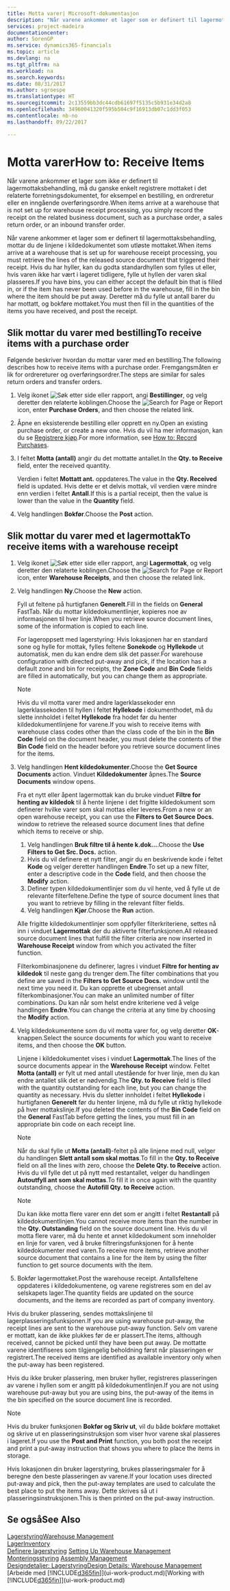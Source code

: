 ```yaml
---
title: Motta varer| Microsoft-dokumentasjon
description: "Når varene ankommer et lager som er definert til lagermottaksbehandling, mottar du de linjene i kildedokumentet som utløste mottaket."
services: project-madeira
documentationcenter: 
author: SorenGP
ms.service: dynamics365-financials
ms.topic: article
ms.devlang: na
ms.tgt_pltfrm: na
ms.workload: na
ms.search.keywords: 
ms.date: 08/31/2017
ms.author: sgroespe
ms.translationtype: HT
ms.sourcegitcommit: 2c13559bb3dc44cdb61697f5135c5b931e34d2a8
ms.openlocfilehash: 34960041320f595b504c9f16913db07c1dd3f053
ms.contentlocale: nb-no
ms.lasthandoff: 09/22/2017

---
```

# <a name="how-to-receive-items"></a><span data-ttu-id="8735b-103">Motta varer</span><span class="sxs-lookup"><span data-stu-id="8735b-103">How to: Receive Items</span></span>
<span data-ttu-id="8735b-104">Når varene ankommer et lager som ikke er definert til lagermottaksbehandling, må du ganske enkelt registrere mottaket i det relaterte forretningsdokumentet, for eksempel en bestilling, en ordreretur eller en inngående overføringsordre.</span><span class="sxs-lookup"><span data-stu-id="8735b-104">When items arrive at a warehouse that is not set up for warehouse receipt processing, you simply record the receipt on the related business document, such as a purchase order, a sales return order, or an inbound transfer order.</span></span>

<span data-ttu-id="8735b-105">Når varene ankommer et lager som er definert til lagermottaksbehandling, mottar du de linjene i kildedokumentet som utløste mottaket.</span><span class="sxs-lookup"><span data-stu-id="8735b-105">When items arrive at a warehouse that is set up for warehouse receipt processing, you must retrieve the lines of the released source document that triggered their receipt.</span></span> <span data-ttu-id="8735b-106">Hvis du har hyller, kan du godta standardhyllen som fylles ut eller, hvis varen ikke har vært i lageret tidligere, fylle ut hyllen der varen skal plasseres.</span><span class="sxs-lookup"><span data-stu-id="8735b-106">If you have bins, you can either accept the default bin that is filled in, or if the item has never been used before in the warehouse, fill in the bin where the item should be put away.</span></span> <span data-ttu-id="8735b-107">Deretter må du fylle ut antall barer du har mottatt, og bokføre mottaket.</span><span class="sxs-lookup"><span data-stu-id="8735b-107">You must then fill in the quantities of the items you have received, and post the receipt.</span></span>  

## <a name="to-receive-items-with-a-purchase-order"></a><span data-ttu-id="8735b-108">Slik mottar du varer med bestilling</span><span class="sxs-lookup"><span data-stu-id="8735b-108">To receive items with a purchase order</span></span>
<span data-ttu-id="8735b-109">Følgende beskriver hvordan du mottar varer med en bestilling.</span><span class="sxs-lookup"><span data-stu-id="8735b-109">The following describes how to receive items with a purchase order.</span></span> <span data-ttu-id="8735b-110">Fremgangsmåten er lik for ordrereturer og overføringsordrer.</span><span class="sxs-lookup"><span data-stu-id="8735b-110">The steps are similar for sales return orders and transfer orders.</span></span>  
1. <span data-ttu-id="8735b-111">Velg ikonet ![Søk etter side eller rapport](media/ui-search/search_small.png "Ikonet Søk etter side eller rapport"), angi **Bestillinger**, og velg deretter den relaterte koblingen.</span><span class="sxs-lookup"><span data-stu-id="8735b-111">Choose the ![Search for Page or Report](media/ui-search/search_small.png "Search for Page or Report icon") icon, enter **Purchase Orders**, and then choose the related link.</span></span>
2. <span data-ttu-id="8735b-112">Åpne en eksisterende bestilling eller opprett en ny.</span><span class="sxs-lookup"><span data-stu-id="8735b-112">Open an existing purchase order, or create a new one.</span></span> <span data-ttu-id="8735b-113">Hvis du vil ha mer informasjon, kan du se [Registrere kjøp](purchasing-how-record-purchases.md).</span><span class="sxs-lookup"><span data-stu-id="8735b-113">For more information, see [How to: Record Purchases](purchasing-how-record-purchases.md).</span></span>
3. <span data-ttu-id="8735b-114">I feltet **Motta (antall)** angir du det mottatte antallet.</span><span class="sxs-lookup"><span data-stu-id="8735b-114">In the **Qty. to Receive** field, enter the received quantity.</span></span>

    <span data-ttu-id="8735b-115">Verdien i feltet **Mottatt ant.** oppdateres.</span><span class="sxs-lookup"><span data-stu-id="8735b-115">The value in the **Qty. Received** field is updated.</span></span> <span data-ttu-id="8735b-116">Hvis dette er et delvis mottak, vil verdien være mindre enn verdien i feltet **Antall**.</span><span class="sxs-lookup"><span data-stu-id="8735b-116">If this is a partial receipt, then the value is lower than the value in the **Quantity** field.</span></span>
4. <span data-ttu-id="8735b-117">Velg handlingen **Bokfør**.</span><span class="sxs-lookup"><span data-stu-id="8735b-117">Choose the **Post** action.</span></span>

## <a name="to-receive-items-with-a-warehouse-receipt"></a><span data-ttu-id="8735b-118">Slik mottar du varer med et lagermottak</span><span class="sxs-lookup"><span data-stu-id="8735b-118">To receive items with a warehouse receipt</span></span>
1.  <span data-ttu-id="8735b-119">Velg ikonet ![Søk etter side eller rapport](media/ui-search/search_small.png "Ikonet Søk etter side eller rapport"), angi **Lagermottak**, og velg deretter den relaterte koblingen.</span><span class="sxs-lookup"><span data-stu-id="8735b-119">Choose the ![Search for Page or Report](media/ui-search/search_small.png "Search for Page or Report icon") icon, enter **Warehouse Receipts**, and then choose the related link.</span></span>  
2.  <span data-ttu-id="8735b-120">Velg handlingen **Ny**.</span><span class="sxs-lookup"><span data-stu-id="8735b-120">Choose the **New** action.</span></span>  

    <span data-ttu-id="8735b-121">Fyll ut feltene på hurtigfanen **Generelt**.</span><span class="sxs-lookup"><span data-stu-id="8735b-121">Fill in the fields on **General** FastTab.</span></span> <span data-ttu-id="8735b-122">Når du mottar kildedokumentlinjer, kopieres noe av informasjonen til hver linje.</span><span class="sxs-lookup"><span data-stu-id="8735b-122">When you retrieve source document lines, some of the information is copied to each line.</span></span>  

    <span data-ttu-id="8735b-123">For lageroppsett med lagerstyring: Hvis lokasjonen har en standard sone og hylle for mottak, fylles feltene **Sonekode** og **Hyllekode** ut automatisk, men du kan endre dem slik det passer.</span><span class="sxs-lookup"><span data-stu-id="8735b-123">For warehouse configuration with directed put-away and pick, if the location has a default zone and bin for receipts, the **Zone Code** and **Bin Code** fields are filled in automatically, but you can change them as appropriate.</span></span>  

    > [!NOTE]  
    >  <span data-ttu-id="8735b-124">Hvis du vil motta varer med andre lagerklassekoder enn lagerklassekoden til hyllen i feltet **Hyllekode** i dokumenthodet, må du slette innholdet i feltet **Hyllekode** fra hodet før du henter kildedokumentlinjene for varene.</span><span class="sxs-lookup"><span data-stu-id="8735b-124">If you wish to receive items with warehouse class codes other than the class code of the bin in the **Bin Code** field on the document header, you must delete the contents of the **Bin Code** field on the header before you retrieve source document lines for the items.</span></span>  
3.  <span data-ttu-id="8735b-125">Velg handlingen **Hent kildedokumenter**.</span><span class="sxs-lookup"><span data-stu-id="8735b-125">Choose the **Get Source Documents** action.</span></span> <span data-ttu-id="8735b-126">Vinduet **Kildedokumenter** åpnes.</span><span class="sxs-lookup"><span data-stu-id="8735b-126">The **Source Documents** window opens.</span></span>

    <span data-ttu-id="8735b-127">Fra et nytt eller åpent lagermottak kan du bruke vinduet **Filtre for henting av kildedok** til å hente linjene i det frigitte kildedokument som definerer hvilke varer som skal mottas eller leveres.</span><span class="sxs-lookup"><span data-stu-id="8735b-127">From a new or an open warehouse receipt, you can use the **Filters to Get Source Docs.** window to retrieve the released source document lines that define which items to receive or ship.</span></span>

    1. <span data-ttu-id="8735b-128">Velg handlingen **Bruk filtre til å hente k.dok...**.</span><span class="sxs-lookup"><span data-stu-id="8735b-128">Choose the **Use Filters to Get Src. Docs.** action.</span></span>  
    2. <span data-ttu-id="8735b-129">Hvis du vil definere et nytt filter, angir du en beskrivende kode i feltet **Kode** og velger deretter handlingen **Endre**.</span><span class="sxs-lookup"><span data-stu-id="8735b-129">To set up a new filter, enter a descriptive code in the **Code** field, and then choose the **Modify** action.</span></span>  
    3. <span data-ttu-id="8735b-130">Definer typen kildedokumentlinjer som du vil hente, ved å fylle ut de relevante filterfeltene.</span><span class="sxs-lookup"><span data-stu-id="8735b-130">Define the type of source document lines that you want to retrieve by filling in the relevant filter fields.</span></span>  
    4. <span data-ttu-id="8735b-131">Velg handlingen **Kjør**.</span><span class="sxs-lookup"><span data-stu-id="8735b-131">Choose the **Run** action.</span></span>  

    <span data-ttu-id="8735b-132">Alle frigitte kildedokumentlinjer som oppfyller filterkriteriene, settes nå inn i vinduet **Lagermottak** der du aktiverte filterfunksjonen.</span><span class="sxs-lookup"><span data-stu-id="8735b-132">All released source document lines that fulfill the filter criteria are now inserted in **Warehouse Receipt** window from which you activated the filter function.</span></span>  

    <span data-ttu-id="8735b-133">Filterkombinasjonene du definerer, lagres i vinduet **Filtre for henting av kildedok** til neste gang du trenger dem.</span><span class="sxs-lookup"><span data-stu-id="8735b-133">The filter combinations that you define are saved in the **Filters to Get Source Docs.** window until the next time you need it.</span></span> <span data-ttu-id="8735b-134">Du kan opprette et ubegrenset antall filterkombinasjoner.</span><span class="sxs-lookup"><span data-stu-id="8735b-134">You can make an unlimited number of filter combinations.</span></span> <span data-ttu-id="8735b-135">Du kan når som helst endre kriteriene ved å velge handlingen **Endre**.</span><span class="sxs-lookup"><span data-stu-id="8735b-135">You can change the criteria at any time by choosing the **Modify** action.</span></span>

4.  <span data-ttu-id="8735b-136">Velg kildedokumentene som du vil motta varer for, og velg deretter **OK**-knappen.</span><span class="sxs-lookup"><span data-stu-id="8735b-136">Select the source documents for which you want to receive items, and then choose the **OK** button.</span></span>  

    <span data-ttu-id="8735b-137">Linjene i kildedokumentet vises i vinduet **Lagermottak**.</span><span class="sxs-lookup"><span data-stu-id="8735b-137">The lines of the source documents appear in the **Warehouse Receipt** window.</span></span> <span data-ttu-id="8735b-138">Feltet **Motta (antall)** er fylt ut med antall utestående for hver linje, men du kan endre antallet slik det er nødvendig.</span><span class="sxs-lookup"><span data-stu-id="8735b-138">The **Qty. to Receive** field is filled with the quantity outstanding for each line, but you can change the quantity as necessary.</span></span> <span data-ttu-id="8735b-139">Hvis du sletter innholdet i feltet **Hyllekode** i hurtigfanen **Generelt** før du henter linjene, må du fylle ut riktig hyllekode på hver mottakslinje.</span><span class="sxs-lookup"><span data-stu-id="8735b-139">If you deleted the contents of the **Bin Code** field on the **General** FastTab before getting the lines, you must fill in an appropriate bin code on each receipt line.</span></span>  

    > [!NOTE]  
    >  <span data-ttu-id="8735b-140">Når du skal fylle ut **Motta (antall)**-feltet på alle linjene med null, velger du handlingen **Slett antall som skal mottas**.</span><span class="sxs-lookup"><span data-stu-id="8735b-140">To fill in the **Qty. to Receive** field on all the lines with zero, choose the **Delete Qty. to Receive** action.</span></span> <span data-ttu-id="8735b-141">Hvis du vil fylle det ut på nytt med restantallet, velger du handlingen **Autoutfyll ant som skal mottas**.</span><span class="sxs-lookup"><span data-stu-id="8735b-141">To fill it in once again with the quantity outstanding, choose the **Autofill Qty. to Receive** action.</span></span>  

    > [!NOTE]  
    >  <span data-ttu-id="8735b-142">Du kan ikke motta flere varer enn det som er angitt i feltet **Restantall** på kildedokumentlinjen.</span><span class="sxs-lookup"><span data-stu-id="8735b-142">You cannot receive more items than the number in the **Qty. Outstanding** field on the source document line.</span></span> <span data-ttu-id="8735b-143">Hvis du vil motta flere varer, må du hente et annet kildedokument som inneholder en linje for varen, ved å bruke filtreringsfunksjonen for å hente kildedokumenter med varen.</span><span class="sxs-lookup"><span data-stu-id="8735b-143">To receive more items, retrieve another source document that contains a line for the item by using the filter function to get source documents with the item.</span></span>  

5.  <span data-ttu-id="8735b-144">Bokfør lagermottaket.</span><span class="sxs-lookup"><span data-stu-id="8735b-144">Post the warehouse receipt.</span></span> <span data-ttu-id="8735b-145">Antallsfeltene oppdateres i kildedokumentene, og varene registreres som en del av selskapets lager.</span><span class="sxs-lookup"><span data-stu-id="8735b-145">The quantity fields are updated on the source documents, and the items are recorded as part of company inventory.</span></span>  

<span data-ttu-id="8735b-146">Hvis du bruker plassering, sendes mottakslinjene til lagerplasseringsfunksjonen.</span><span class="sxs-lookup"><span data-stu-id="8735b-146">If you are using warehouse put-away, the receipt lines are sent to the warehouse put-away function.</span></span> <span data-ttu-id="8735b-147">Selv om varene er mottatt, kan de ikke plukkes før de er plassert.</span><span class="sxs-lookup"><span data-stu-id="8735b-147">The items, although received, cannot be picked until they have been put away.</span></span> <span data-ttu-id="8735b-148">De mottatte varene identifiseres som tilgjengelig beholdning først når plasseringen er registrert.</span><span class="sxs-lookup"><span data-stu-id="8735b-148">The received items are identified as available inventory only when the put-away has been registered.</span></span>  

<span data-ttu-id="8735b-149">Hvis du ikke bruker plassering, men bruker hyller, registreres plasseringen av varene i hyllen som er angitt på kildedokumentlinjen.</span><span class="sxs-lookup"><span data-stu-id="8735b-149">If you are not using warehouse put-away but you are using bins, the put-away of the items in the bin specified on the source document line is recorded.</span></span>  

> [!NOTE]  
>  <span data-ttu-id="8735b-150">Hvis du bruker funksjonen **Bokfør og Skriv ut**, vil du både bokføre mottaket og skrive ut en plasseringsinstruksjon som viser hvor varene skal plasseres i lageret.</span><span class="sxs-lookup"><span data-stu-id="8735b-150">If you use the **Post and Print** function, you both post the receipt and print a put-away instruction that shows you where to place the items in storage.</span></span>  
>   
>  <span data-ttu-id="8735b-151">Hvis lokasjonen din bruker lagerstyring, brukes plasseringsmaler for å beregne den beste plasseringen av varene.</span><span class="sxs-lookup"><span data-stu-id="8735b-151">If your location uses directed put-away and pick, then the put-away templates are used to calculate the best place to put the items away.</span></span> <span data-ttu-id="8735b-152">Dette skrives så ut i plasseringsinstruksjonen.</span><span class="sxs-lookup"><span data-stu-id="8735b-152">This is then printed on the put-away instruction.</span></span>  

## <a name="see-also"></a><span data-ttu-id="8735b-153">Se også</span><span class="sxs-lookup"><span data-stu-id="8735b-153">See Also</span></span>  
[<span data-ttu-id="8735b-154">Lagerstyring</span><span class="sxs-lookup"><span data-stu-id="8735b-154">Warehouse Management</span></span>](warehouse-manage-warehouse.md)  
[<span data-ttu-id="8735b-155">Lager</span><span class="sxs-lookup"><span data-stu-id="8735b-155">Inventory</span></span>](inventory-manage-inventory.md)  
<span data-ttu-id="8735b-156">[Definere lagerstyring](warehouse-setup-warehouse.md)   </span><span class="sxs-lookup"><span data-stu-id="8735b-156">[Setting Up Warehouse Management](warehouse-setup-warehouse.md)   </span></span>  
<span data-ttu-id="8735b-157">[Monteringsstyring](assembly-assemble-items.md)  </span><span class="sxs-lookup"><span data-stu-id="8735b-157">[Assembly Management](assembly-assemble-items.md)  </span></span>  
[<span data-ttu-id="8735b-158">Designdetaljer: Lagerstyring</span><span class="sxs-lookup"><span data-stu-id="8735b-158">Design Details: Warehouse Management</span></span>](design-details-warehouse-management.md)  
<span data-ttu-id="8735b-159">[Arbeide med [!INCLUDE[d365fin](includes/d365fin_md.md)]](ui-work-product.md)</span><span class="sxs-lookup"><span data-stu-id="8735b-159">[Working with [!INCLUDE[d365fin](includes/d365fin_md.md)]](ui-work-product.md)</span></span>

